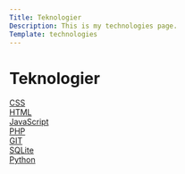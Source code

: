 ```yaml
---
Title: Teknologier
Description: This is my technologies page.
Template: technologies
---
```


# Teknologier

<div class="tech css"><a href="teknologier/css">CSS</a></div>
<div class="tech html"><a href="teknologier/html">HTML</a></div>
<div class="tech javascript"><a href="teknologier/javascript">JavaScript</a></div>
<div class="tech php"><a href="teknologier/php">PHP</a></div>
<div class="tech git"><a href="teknologier/git">GIT</a></div>
<div class="tech sqlite"><a href="teknologier/sqlite">SQLite</a></div>
<div class="tech python"><a href="teknologier/python">Python</a></div>
